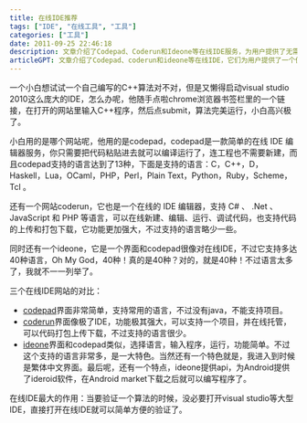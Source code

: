 ```yaml
---
title: 在线IDE推荐
tags: ["IDE", "在线工具", "工具"]
categories: ["工具"]
date: 2011-09-25 22:46:18
description: 文章介绍了Codepad、Coderun和Ideone等在线IDE服务，为用户提供了无需启动庞大本地开发环境即可快速验证代码和算法的便捷途径。
articleGPT: 文章介绍了Codepad、coderun和ideone等在线IDE，它们为用户提供了一个便捷的解决方案，无需启动大型本地开发环境即可快速测试和运行多种编程语言的代码。
---
```


一个小白想试试一个自己编写的C++算法对不对，但是又懒得启动visual studio
2010这么庞大的IDE，怎么办呢，他随手点啦chrome浏览器书签栏里的一个链接，在打开的网站里输入C++程序，然后点submit，算法完美运行，小白高兴极了。

小白用的是哪个网站呢，他用的是codepad，codepad是一款简单的在线 IDE
编辑器服务，你只需要把代码粘贴进去就可以编译运行了，连工程也不需要新建，而且codepad支持的语言达到了13种，下面是支持的语言：C，C++，D，Haskell，Lua，OCaml，PHP，Perl，Plain
Text，Python，Ruby，Scheme，Tcl 。

还有一个网站coderun，它也是一个在线的 IDE 编辑器，支持 C# 、 .Net 、 JavaScript 和 PHP
等语言，可以在线新建、编辑、运行、调试代码，也支持代码的上传和打包下载，它功能更加强大，不过支持的语言略少一些。

同时还有一个ideone，它是一个界面和codepad很像对在线IDE，不过它支持多达40种语言，Oh My
God，40种！真的是40种？对的，就是40种！不过语言太多了，我就不一一列举了。

三个在线IDE网站的对比：

  * [codepad](http://codepad.org/)界面非常简单，支持常用的语言，不过没有java，不能支持项目。
  * [coderun](http://www.coderun.com/ide/)界面像极了IDE，功能极其强大，可以支持一个项目，并在线托管，可以代码打包上传下载，不过支持的语言很少。
  * [ideone](http://ideone.com/)界面和codepad类似，选择语言，输入程序，运行，功能简单。不过这个支持的语言非常多，是一大特色。当然还有一个特色就是，我进入到时候是繁体中文界面。最后呢，还有一个特点，ideone提供api，为Android提供了ideroid软件，在Android market下载之后就可以编写程序了。

在线IDE最大的作用：当要验证一个算法的时候，没必要打开visual studio等大型IDE，直接打开在线IDE就可以简单方便的验证了。
